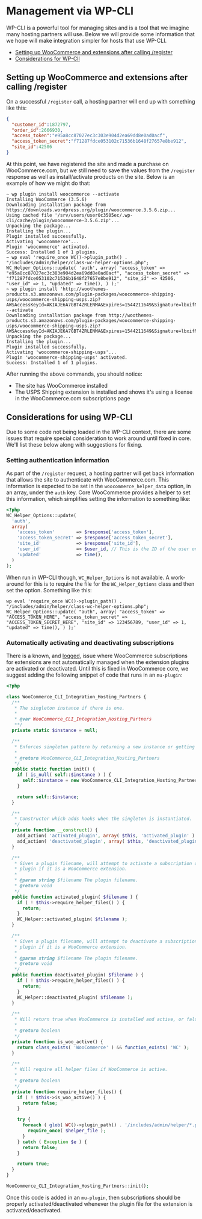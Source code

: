 # Management via WP-CLI

WP-CLI is a powerful tool for managing sites and is a tool that we imagine many hosting partners will use. Below we will provide some information that we hope will make integration simpler for hosts that use WP-CLI.

- [Setting up WooCommerce and extensions after calling /register](#setting-up-woocommerce-and-extensions-after-calling-register)
- [Considerations for WP-ClI](#considerations-for-using-wp-cli)

## Setting up WooCommerce and extensions after calling /register

On a successful `/register` call, a hosting partner will end up with something like this:

```json
{
  "customer_id":1872797,
  "order_id":2666930,
  "access_token":"e95a8cc87027ec3c303e904d2ea69dd8e0ad0acf",
  "access_token_secret":"f71287fdce053102c71536b1648f27657e8be912",
  "site_id":42506
}
```

At this point, we have registered the site and made a purchase on WooCommerce.com, but we still need to save the values from the `/register` response as well as install/activate products on the site. Below is an example of how we might do that:

```shell
~ wp plugin install woocommerce --activate
Installing WooCommerce (3.5.6)
Downloading installation package from https://downloads.wordpress.org/plugin/woocommerce.3.5.6.zip...
Using cached file '/srv/users/user0c3505ec/.wp-cli/cache/plugin/woocommerce-3.5.6.zip'...
Unpacking the package...
Installing the plugin...
Plugin installed successfully.
Activating 'woocommerce'...
Plugin 'woocommerce' activated.
Success: Installed 1 of 1 plugins.
~ wp eval 'require_once WC()->plugin_path() . "/includes/admin/helper/class-wc-helper-options.php"; WC_Helper_Options::update( 'auth', array( "access_token" => "e95a8cc87027ec3c303e904d2ea69dd8e0ad0acf", "access_token_secret" => "f71287fdce053102c71536b1648f27657e8be912", "site_id" => 42506, "user_id" => 1, "updated" => time(), ) );'
~ wp plugin install 'http://woothemes-products.s3.amazonaws.com/plugin-packages/woocommerce-shipping-usps/woocommerce-shipping-usps.zip?AWSAccessKeyId=AKIAJE6A7GBT4ZRLENMA&Expires=1544211649&Signature=lbxifNZRLGSresGFSE6wNoVyQ2w%3D' --activate
Downloading installation package from http://woothemes-products.s3.amazonaws.com/plugin-packages/woocommerce-shipping-usps/woocommerce-shipping-usps.zip?AWSAccessKeyId=AKIAJE6A7GBT4ZRLENMA&Expires=1544211649&Signature=lbxifNZRLGSresGFSE6wNoVyQ2w%3D...
Unpacking the package...
Installing the plugin...
Plugin installed successfully.
Activating 'woocommerce-shipping-usps'...
Plugin 'woocommerce-shipping-usps' activated.
Success: Installed 1 of 1 plugins.
```

After running the above commands, you should notice:

- The site has WooCommerce installed
- The USPS Shipping extension is installed and shows it's using a license in the WooCommerce.com subscriptions page

## Considerations for using WP-CLI

Due to some code not being loaded in the WP-CLI context, there are some issues that require special consideration to work around until fixed in core. We'll list these below along with suggestions for fixing.

### Setting authentication information

As part of the `/register` request, a hosting partner will get back information that allows the site to authenticate with WooCommerce.com. This information is expected to be set in the `woocommerce_helper_data` option, in an array, under the `auth` key. Core WooCommerce provides a helper to set this information, which simplifies setting the information to something like:

```php
<?php
WC_Helper_Options::update(
  'auth',
  array(
    'access_token'        => $response['access_token'],
    'access_token_secret' => $response['access_token_secret'],
    'site_id'             => $response['site_id'],
    'user_id'             => $user_id, // This is the ID of the user on the customer's site, which is usually 1.
    'updated'             => time(),
  )
);
```

When run in WP-CLI though, `WC_Helper_Options` is not available. A work-around for this is to require the file for the `WC_Helper_Options` class and then set the option. Something like this:

```
wp eval 'require_once WC()->plugin_path() . "/includes/admin/helper/class-wc-helper-options.php"; WC_Helper_Options::update( "auth", array( "access_token" => "ACCESS_TOKEN_HERE", "access_token_secret" => "ACCESS_TOKEN_SECRET_HERE", "site_id" => 123456789, "user_id" => 1, "updated" => time(), ) );'
```

### Automatically activating and deactivating subscriptions

There is a known, and [logged](https://github.com/woocommerce/woocommerce/issues/22762), issue where WooCommerce subscriptions for extensions are not automatically managed when the extension plugins are activated or deactivated. Until this is fixed in WooCommerce core, we suggest adding the following snippet of code that runs in an `mu-plugin`:

```php
<?php

class WooCommerce_CLI_Integration_Hosting_Partners {
  /**
   * The singleton instance if there is one.
   *
   * @var WooCommerce_CLI_Integration_Hosting_Partners
   **/
  private static $instance = null;

  /**
   * Enforces singleton pattern by returning a new instance or getting the existing instance.
   *
   * @return WooCommerce_CLI_Integration_Hosting_Partners
   */
  public static function init() {
    if ( is_null( self::$instance ) ) {
      self::$instance = new WooCommerce_CLI_Integration_Hosting_Partners();
    }

    return self::$instance;
  }

  /**
   * Constructor which adds hooks when the singleton is instantiated.
   */
  private function __construct() {
    add_action( 'activated_plugin', array( $this, 'activated_plugin' ) );
    add_action( 'deactivated_plugin', array( $this, 'deactivated_plugin' ) );
  }

  /**
   * Given a plugin filename, will attempt to activate a subscription on WooCommerce.com for the
   * plugin if it is a WooCommerce extension.
   *
   * @param string $filename The plugin filename.
   * @return void
   */
  public function activated_plugin( $filename ) {
    if ( ! $this->require_helper_files() ) {
      return;
    }
    WC_Helper::activated_plugin( $filename );
  }

  /**
   * Given a plugin filename, will attempt to deactivate a subscription on WooCommerce.com for the
   * plugin if it is a WooCommerce extension.
   *
   * @param string $filename The plugin filename.
   * @return void
   */
  public function deactivated_plugin( $filename ) {
    if ( ! $this->require_helper_files() ) {
      return;
    }
    WC_Helper::deactivated_plugin( $filename );
  }

  /**
   * Will return true when WooCommerce is installed and active, or false otherwise.
   *
   * @return boolean
   */
  private function is_woo_active() {
    return class_exists( 'WooCommerce' ) && function_exists( 'WC' );
  }

  /**
   * Will require all helper files if WooCommerce is active.
   *
   * @return boolean
   */
  private function require_helper_files() {
    if ( ! $this->is_woo_active() ) {
      return false;
    }

    try {
      foreach ( glob( WC()->plugin_path() . '/includes/admin/helper/*.php' ) as $helper_file ) {
        require_once( $helper_file );
      }
    } catch ( Exception $e ) {
      return false;
    }

    return true;
  }
}

WooCommerce_CLI_Integration_Hosting_Partners::init();

```

Once this code is added in an `mu-plugin`, then subscriptions should be properly activated/deactivated whenever the plugin file for the extension is activated/deactivated.
